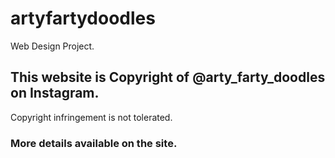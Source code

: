 # artyfartydoodles
Web Design Project.

## This website is Copyright of @arty_farty_doodles on Instagram.
Copyright infringement is not tolerated.

### More details available on the site.
